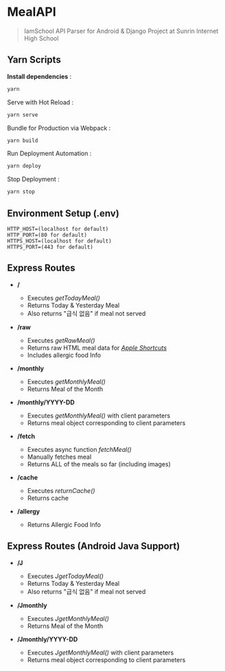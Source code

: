 # MealAPI
> IamSchool API Parser for Android & Django Project at Sunrin Internet High School

## Yarn Scripts
**Install dependencies** :
```bash
yarn
```

Serve with Hot Reload :
```bash
yarn serve
```

Bundle for Production via Webpack :
```bash
yarn build
```

Run Deployment Automation :
```bash
yarn deploy
```

Stop Deployment :
```bash
yarn stop
```

## Environment Setup (.env)
```
HTTP_HOST=(localhost for default)
HTTP_PORT=(80 for default)
HTTPS_HOST=(localhost for default)
HTTPS_PORT=(443 for default)
```

## Express Routes
- **/**
  - Executes *getTodayMeal()*
  - Returns Today & Yesterday Meal
  - Also returns "급식 없음" if meal not served

- **/raw**
  - Executes *getRawMeal()*
  - Returns raw HTML meal data for <a href="https://apps.apple.com/us/app/shortcuts/id1462947752" target="_blank">*Apple Shortcuts*</a>
  - Includes allergic food Info

- **/monthly**
  - Executes *getMonthlyMeal()*
  - Returns Meal of the Month

- **/monthly/YYYY-DD**
  - Executes *getMonthlyMeal()* with client parameters
  - Returns meal object corresponding to client parameters

- **/fetch**
  - Executes async function *fetchMeal()*
  - Manually fetches meal
  - Returns ALL of the meals so far (including images)

- **/cache**
  - Executes *returnCache()*
  - Returns cache

- **/allergy**
  - Returns Allergic Food Info

## Express Routes (Android Java Support)
- **/J**
  - Executes *JgetTodayMeal()*
  - Returns Today & Yesterday Meal
  - Also returns "급식 없음" if meal not served

- **/Jmonthly**
  - Executes *JgetMonthlyMeal()*
  - Returns Meal of the Month

- **/Jmonthly/YYYY-DD**
  - Executes *JgetMonthlyMeal()* with client parameters
  - Returns meal object corresponding to client parameters
